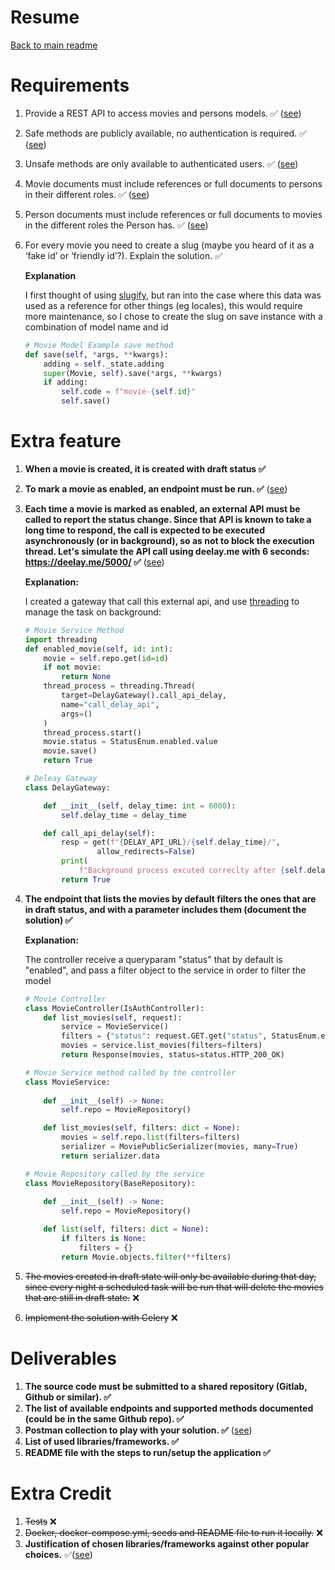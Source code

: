 # Resume

[Back to main readme](../README.md)

# Requirements

1. Provide a REST API to access movies and persons models. ✅ ([see](ENDPOINTS.md#endpoints))
2. Safe methods are publicly available, no authentication is required. ✅ ([see](ENDPOINTS.md#permissions))
3. Unsafe methods are only available to authenticated users. ✅ ([see](ENDPOINTS.md#permissions))
4. Movie documents must include references or full documents to persons in their different roles. ✅ ([see](ENDPOINTS.md#list-movies))
5. Person documents must include references or full documents to movies in the different roles the Person has. ✅ ([see](ENDPOINTS.md#list-users))
6. For every movie you need to create a slug (maybe you heard of it as a ‘fake id’ or ‘friendly id’?). Explain the solution. ✅

    **Explanation**

    I first thought of using [slugify]("https://docs.djangoproject.com/en/4.1/ref/utils/#django.utils.text.slugify"), but ran into the case where this data was used as a reference for other things (eg locales), this would require more maintenance, so I chose to create the slug on save instance with a combination of model name and id

    ```python
    # Movie Model Example save method
    def save(self, *args, **kwargs):
        adding = self._state.adding
        super(Movie, self).save(*args, **kwargs)
        if adding:
            self.code = f"movie-{self.id}"
            self.save()

    ```

# Extra feature

1. **When a movie is created, it is created with draft status ✅**
2. **To mark a movie as enabled, an endpoint must be run. ✅** ([see](ENDPOINTS.md#enabled-movie))
3. **Each time a movie is marked as enabled, an external API must be called to report the status change. Since that API is known to take a long time to respond, the call is expected to be executed asynchronously (or in background), so as not to block the execution thread. Let's simulate the API call using deelay.me with 6 seconds: <https://deelay.me/5000/> ✅** ([see](/resources/gateways/delay_gateway.py))

    **Explanation:**

    I created a gateway that call this external api, and use [threading](https://docs.python.org/3/library/threading.html) to manage the task on background:

    ```python
    # Movie Service Method
    import threading
    def enabled_movie(self, id: int):
        movie = self.repo.get(id=id)
        if not movie:
            return None
        thread_process = threading.Thread(
            target=DelayGateway().call_api_delay,
            name="call_delay_api",
            args=()
        )
        thread_process.start()
        movie.status = StatusEnum.enabled.value
        movie.save()
        return True
    
    # Deleay Gateway
    class DelayGateway:

        def __init__(self, delay_time: int = 6000):
            self.delay_time = delay_time

        def call_api_delay(self):
            resp = get(f"{DELAY_API_URL}/{self.delay_time}/",
                    allow_redirects=False)
            print(
                f"Background process excuted correclty after {self.delay_time} ms")
            return True
    
    ```

4. **The endpoint that lists the movies by default filters the ones that are in draft status, and with a parameter includes them (document the solution) ✅**

    **Explanation:**

    The controller receive a queryparam "status" that by default is "enabled", and pass a filter object to the service in order to filter the model

    ```python
    # Movie Controller
    class MovieController(IsAuthController):
        def list_movies(self, request):
            service = MovieService()
            filters = {"status": request.GET.get("status", StatusEnum.enabled.value)}
            movies = service.list_movies(filters=filters)
            return Response(movies, status=status.HTTP_200_OK)

    # Movie Service method called by the controller
    class MovieService:
        
        def __init__(self) -> None:
            self.repo = MovieRepository()

        def list_movies(self, filters: dict = None):
            movies = self.repo.list(filters=filters)
            serializer = MoviePublicSerializer(movies, many=True)
            return serializer.data

    # Movie Repository called by the service
    class MovieRepository(BaseRepository):
        
        def __init__(self) -> None:
            self.repo = MovieRepository()

        def list(self, filters: dict = None):
            if filters is None:
                filters = {}
            return Movie.objects.filter(**filters)
    ```

5. ~~The movies created in draft state will only be available during that day, since every night a scheduled task will be run that will delete the movies that are still in draft state.~~ ❌
6. ~~Implement the solution with Celery~~ ❌

# Deliverables

1. **The source code must be submitted to a shared repository (Gitlab, Github or similar). ✅**
2. **The list of available endpoints and supported methods documented (could be in the same Github repo). ✅**
3. **Postman collection to play with your solution. ✅** ([see](/MOVIES.postman_collection.json))
4. **List of used libraries/frameworks. ✅**
5. **README file with the steps to run/setup the application ✅**

# Extra Credit

1. ~~Tests~~ ❌
2. ~~Docker, docker-compose.yml, seeds and README file to run it locally.~~ ❌
3. **Justification of chosen libraries/frameworks against other popular choices.** ✅([see](../README.md#tools-))
